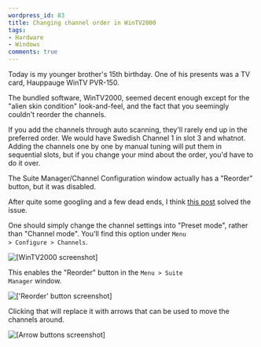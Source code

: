 ```yaml
---
wordpress_id: 83
title: Changing channel order in WinTV2000
tags:
- Hardware
- Windows
comments: true
---
```

Today is my younger brother's 15th birthday. One of his presents was a TV card, Hauppauge WinTV PVR-150.

The bundled software, WinTV2000, seemed decent enough except for the "alien skin condition" look-and-feel, and the fact that you seemingly couldn't reorder the channels.

If you add the channels through auto scanning, they'll rarely end up in the preferred order. We would have Swedish Channel 1 in slot 3 and whatnot. Adding the channels one by one by manual tuning will put them in sequential slots, but if you change your mind about the order, you'd have to do it over.

The Suite Manager/Channel Configuration window actually has a "Reorder" button, but it was disabled.

After quite some googling and a few dead ends, I think <a href="http://www.hauppauge.co.uk/board/showthread.php?t=2197">this post</a> solved the issue.

<!--more-->

One should simply change the channel settings into "Preset mode", rather than "Channel mode". You'll find this option under <code>Menu &gt; Configure &gt; Channels</code>.

<img src="/uploads/wintv2000-preset_mode.png" alt="[WinTV2000 screenshot]" />

This enables the "Reorder" button in the <code>Menu &gt; Suite Manager</code> window.

<img src="/uploads/wintv2000-reorder.png" alt="['Reorder' button screenshot]" />

Clicking that will replace it with arrows that can be used to move the channels around.

<img src="/uploads/wintv2000-reordered.png" alt="[Arrow buttons screenshot]" />
